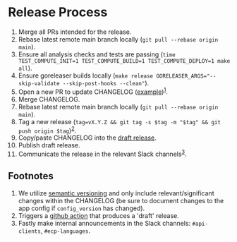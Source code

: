 # Release Process

1. Merge all PRs intended for the release.
1. Rebase latest remote main branch locally (`git pull --rebase origin main`).
1. Ensure all analysis checks and tests are passing (`time TEST_COMPUTE_INIT=1 TEST_COMPUTE_BUILD=1 TEST_COMPUTE_DEPLOY=1 make all`).
1. Ensure goreleaser builds locally (`make release GORELEASER_ARGS="--skip-validate --skip-post-hooks --clean"`).
1. Open a new PR to update CHANGELOG ([example](https://github.com/fastly/cli/pull/273))<sup>[1](#note1)</sup>.
1. Merge CHANGELOG.
1. Rebase latest remote main branch locally (`git pull --rebase origin main`).
1. Tag a new release (`tag=vX.Y.Z && git tag -s $tag -m "$tag" && git push origin $tag`)<sup>[2](#note2)</sup>.
1. Copy/paste CHANGELOG into the [draft release](https://github.com/fastly/cli/releases).
1. Publish draft release.
1. Communicate the release in the relevant Slack channels<sup>[3](#note3)</sup>.

## Footnotes

1. <a name="note1"></a>We utilize [semantic versioning](https://semver.org/) and only include relevant/significant changes within the CHANGELOG (be sure to document changes to the app config if `config_version` has changed).
1. <a name="note2"></a>Triggers a [github action](https://github.com/fastly/cli/blob/main/.github/workflows/tag_release.yml) that produces a 'draft' release.
1. <a name="note3"></a>Fastly make internal announcements in the Slack channels: `#api-clients`, `#ecp-languages`.

